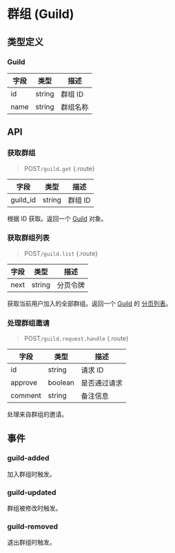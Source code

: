 # 群组 (Guild)

## 类型定义

### Guild

| 字段 | 类型 | 描述 |
| --- | --- | --- |
| id | string | 群组 ID |
| name | string | 群组名称 |

## API

### 获取群组

> <badge>POST</badge>`/guild.get` {.route}

| 字段 | 类型 | 描述 |
| --- | --- | --- |
| guild_id | string | 群组 ID |

根据 ID 获取。返回一个 [Guild](#guild) 对象。

### 获取群组列表

> <badge>POST</badge>`/guild.list` {.route}

| 字段 | 类型 | 描述 |
| --- | --- | --- |
| next | string | 分页令牌 |

获取当前用户加入的全部群组。返回一个 [Guild](#guild) 的 [分页列表](../protocol/api.md#分页)。

### 处理群组邀请

> <badge>POST</badge>`/guild.request.handle` {.route}

| 字段 | 类型 | 描述 |
| --- | --- | --- |
| id | string | 请求 ID |
| approve | boolean | 是否通过请求 |
| comment | string | 备注信息 |

处理来自群组的邀请。

## 事件

### guild-added

加入群组时触发。

### guild-updated

群组被修改时触发。

### guild-removed

退出群组时触发。
